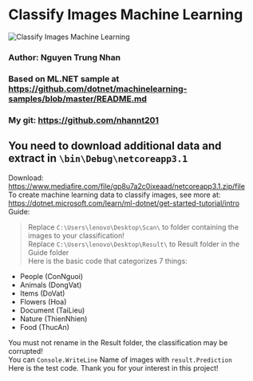  # Classify Images Machine Learning  
![Classify Images Machine Learning](https://i.imgur.com/XqoVdi2.jpg)
 ### Author: Nguyen Trung Nhan   
 ### Based on ML.NET sample at https://github.com/dotnet/machinelearning-samples/blob/master/README.md  
 ### My git: https://github.com/nhannt201  
## You need to download additional data and extract in `\bin\Debug\netcoreapp3.1`
Download: https://www.mediafire.com/file/gp8u7a2c0jxeaad/netcoreapp3.1.zip/file  
To create machine learning data to classify images, see more at: https://dotnet.microsoft.com/learn/ml-dotnet/get-started-tutorial/intro  
Guide:  
>Replace `C:\Users\lenovo\Desktop\Scan\` to folder containing the images to your classification!  
>Replace `C:\Users\lenovo\Desktop\Result\` to Result folder in the Guide folder  
>Here is the basic code that categorizes 7 things:
- People (ConNguoi)
- Animals (DongVat)
- Items (DoVat)
- Flowers (Hoa)
- Document (TaiLieu)
- Nature (ThienNhien)
- Food (ThucAn)

You must not rename in the Result folder, the classification may be corrupted!  
You can `Console.WriteLine` Name of images with `result.Prediction`  
Here is the test code. Thank you for your interest in this project!



